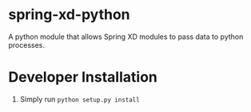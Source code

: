 # spring-xd-python

A python module that allows Spring XD modules to pass data to python processes.

# Developer Installation

1. Simply run `python setup.py install`